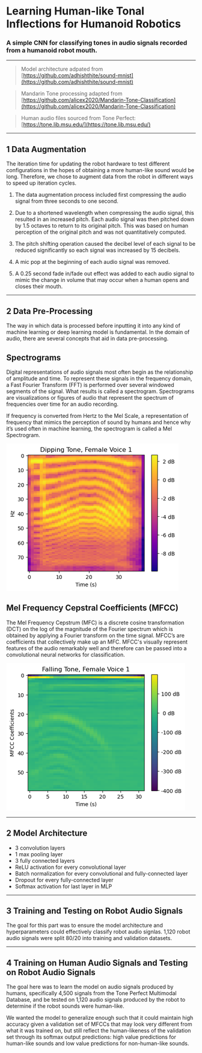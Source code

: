 # **Learning Human-like Tonal Inflections for Humanoid Robotics**
### A simple CNN for classifying tones in audio signals recorded from a humanoid robot mouth.
---

>Model architecture adpated from [https://github.com/adhishthite/sound-mnist](https://github.com/adhishthite/sound-mnist)

>Mandarin Tone processing adapted from [https://github.com/alicex2020/Mandarin-Tone-Classification](https://github.com/alicex2020/Mandarin-Tone-Classification)

>Human audio files sourced from Tone Perfect: [https://tone.lib.msu.edu/](https://tone.lib.msu.edu/)
---
## **1 Data Augmentation**  
The iteration time for updating the robot hardware to test different configurations in the hopes of obtaining a more human-like sound would be long. Therefore, we chose to augment data from the robot in different ways to speed up iteration cycles.

1. The data augmentation process included first compressing the audio signal from three seconds to one second. 

2. Due to a shortened wavelength when compressing the audio signal, this resulted in an increased pitch. Each audio signal was then pitched down by 1.5 octaves to return to its original pitch. This was based on human perception of the original pitch and was not quantitatively computed.

3. The pitch shifting operation caused the decibel level of each signal to be reduced significantly so each signal was increased by 15 decibels. 

4. A mic pop at the beginning of each audio signal was removed. 

5. A 0.25 second fade in/fade out effect was added to each audio signal to mimic the change in volume that may occur when a human opens and closes their mouth.

---
## **2 Data Pre-Processing**
The way in which data is processed before inputting it into any kind of machine learning or deep learning model is fundamental. In the domain of audio, there are several concepts that aid in data pre-processing.

## Spectrograms

Digital representations of audio signals most often begin as the relationship of amplitude and time. To represent these signals in the frequency domain, a Fast Fourier Transform (FFT) is performed over several windowed segments of the signal. What results is called a spectrogram. Spectrograms are visualizations or figures of audio that represent the spectrum of frequencies over time for an audio recording.

If frequency is converted from Hertz to the Mel Scale, a representation of frequency that mimics the perception of sound by humans and hence why it’s used often in machine learning, the spectrogram is called a Mel Spectrogram. 

![Example Mel Spectrogram](example_mel_spectrogram.png)

## Mel Frequency Cepstral Coefficients (MFCC)
The Mel Frequency Cepstrum (MFC) is a discrete cosine transformation (DCT) on the log of the magnitude of the Fourier spectrum which is obtained by applying a Fourier transform on the time signal. MFCC’s are coefficients that collectively make up an MFC. MFCC's visually represent features of the audio remarkably well and therefore can be passed into a convolutional neural networks for classification.

![Example MFCC](example_mfcc.png)

---
## **2 Model Architecture** 
* 3 convolution layers  
* 1 max pooling layer
* 3 fully connected layers 
* ReLU activation for every convolutional layer
* Batch normalization for every convolutional and fully-connected layer
* Dropout for every fully-connected layer
* Softmax activation for last layer in MLP

---
## **3 Training and Testing on Robot Audio Signals**
The goal for this part was to ensure the model architecture and hyperparameters could effectively classify robot audio signlas. 1,120 robot audio signals were split 80/20 into training and validation datasets. 

---
## **4 Training on Human Audio Signals and Testing on Robot Audio Signals**
The goal here was to learn the model on audio signals produced by humans, specifically 4,500 signals from the Tone Perfect Multimodal Database, and be tested on 1,120 audio signals produced by the robot to determine if the robot sounds were human-like.

We wanted the model to generalize enough such that it could maintain high accuracy given a validation set of MFCCs that may look very different from what it was trained on, but still reflect the human-likeness of the validation set through its softmax output predictions: high value predictions for human-like sounds and low value predictions for non-human-like sounds. 